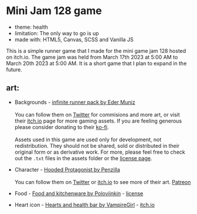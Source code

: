 # Mini Jam 128 game

- theme: health
- limitation: The only way to go is up
- made with: HTML5, Canvas, SCSS and Vanilla JS

This is a simple runner game that I made for the mini game jam 128 hosted on itch.io. The game jam was held from March 17th 2023 at 5:00 AM to March 20th 2023 at 5:00 AM. It is a short game that I plan to expand in the future.

## art:

- Backgrounds - [infinite runner pack by Eder Muniz](https://edermunizz.itch.io/infinite-runner)<br><br>
  You can follow them on [Twitter](https://twitter.com/edermunizpixels) for commisions and more art, or visit their [itch.io](https://edermunizz.itch.io/) page for more gaming assets. If you are feeling generous please consider donating to their [ko-fi](https://ko-fi.com/edermuniz/).
  <br><br>
  Assets used in this game are used only for development, not redistribution. They should not be shared, sold or distributed in their original form or as derivative work. For more, please feel free to check out the `.txt` files in the assets folder or the [license page](https://edermunizlicense.carrd.co/).

- Character - [Hooded Protagonist by Penzilla](https://penzilla.itch.io/hooded-protagonist)<br><br> You can follow them on [Twitter](https://twitter.com/PennyPenzilla) or [itch.io](https://penzilla.itch.io/) to see more of their art. [Patreon](https://www.patreon.com/penzilla)

- Food - [Food and kitchenware by Poloviinkin](https://poloviiinkin.itch.io/food) - [license](https://creativecommons.org/licenses/by-sa/4.0/deed.ru)
- Heart icon - [Hearts and health bar by VampireGirl](https://fliflifly.itch.io/hearts-and-health-bar) - [itch.io](https://fliflifly.itch.io/)
